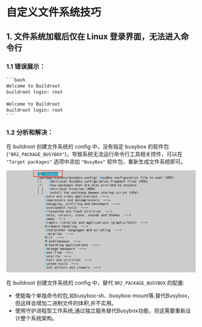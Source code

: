 # 自定义文件系统技巧

## 1. 文件系统加载后仅在 Linux 登录界面，无法进入命令行
### 1.1 错误展示：
    ```bash
    Welcome to Buildroot
    buildroot login: root

    Welcome to Buildroot
    buildroot login: root
    ```

### 1.2 分析和解决：

在 buildroot 创建文件系统的 config 中，没有指定 busybox 的软件包(`"BR2_PACKAGE_BUSYBOX"`)，导致系统无法运行命令行工具相关控件，可以在 `"Target packages"` 选项中添加 `"BusyBox"` 软件包，重新生成文件系统即可。

![busybox配置](png/busybox配置.png)

在 buildroot 创建文件系统的 config 中，替代 `BR2_PACKAGE_BUSYBOX` 的配置:
- 使能每个单独命令的包,如busybox-sh、busybox-mount等,替代Busybox，但这样会增加二进制文件的体积,并不实用。
- 使用守护进程型工作系统,通过独立服务替代Busybox功能，但这需要重新设计整个系统架构。
